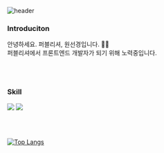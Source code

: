 <!--
**kyengee/kyengee** is a ✨ _special_ ✨ repository because its `README.md` (this file) appears on your GitHub profile.

Here are some ideas to get you started:

- 🔭 I’m currently working on ...
- 🌱 I’m currently learning ...
- 👯 I’m looking to collaborate on ...
- 🤔 I’m looking for help with ...
- 💬 Ask me about ...
- 📫 How to reach me: ...
- 😄 Pronouns: ...
- ⚡ Fun fact: ...
-->

![header](https://capsule-render.vercel.app/api?type=wave&color=auto&height=300&section=header&text=kyengee&fontSize=90)

<h3>Introduciton</h3>
<p>안녕하세요. 퍼블리셔, 원선경입니다. 👩🏻<br>
퍼블리셔에서 프론트엔드 개발자가 되기 위해 노력중입니다.</p>

<br><br>

<h3>Skill</h3>
<img src="https://img.shields.io/badge/TypeScript-1572B6?style=flat&logo=css&logoColor=white"/>
<img src="https://img.shields.io/badge/TypeScript-F7DF1E?style=flat&logo=jss&logoColor=white"/>

<br><br>

[![Top Langs](https://github-readme-stats.vercel.app/api/top-langs/?username=kyengee&layout=compact)](https://github.com/kyengee/github-readme-stats)
